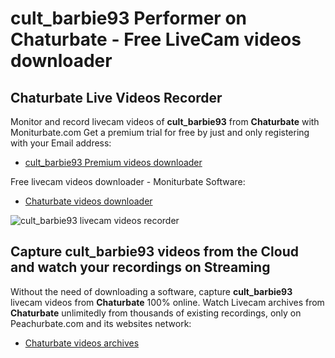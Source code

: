 # cult_barbie93 Performer on Chaturbate - Free LiveCam videos downloader

## Chaturbate Live Videos Recorder

Monitor and record livecam videos of **cult_barbie93** from **Chaturbate** with Moniturbate.com
Get a premium trial for free by just and only registering with your Email address:
* [cult_barbie93 Premium videos downloader](https://moniturbate.com/request-demo-licence-key.html)

Free livecam videos downloader - Moniturbate Software:
* [Chaturbate videos downloader](https://moniturbate.com/moniturbate-download-software.html)

![cult_barbie93 livecam videos recorder](https://peachurnet.com/templates/moniturbate-software.png)


## Capture cult_barbie93 videos from the Cloud and watch your recordings on Streaming

Without the need of downloading a software, capture **cult_barbie93** livecam videos from **Chaturbate** 100% online.
Watch Livecam archives from **Chaturbate** unlimitedly from thousands of existing recordings, only on Peachurbate.com and its websites network:
* [Chaturbate videos archives](https://peachurnet.com/)